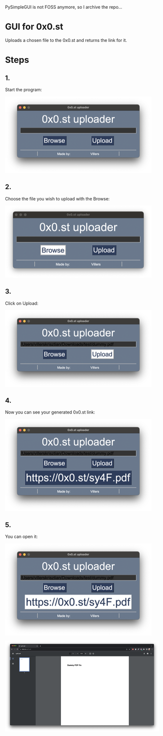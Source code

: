 PySimpleGUI is not FOSS anymore, so I archive the repo...

# GUI for 0x0.st

Uploads a chosen file to the 0x0.st and returns the link for it.

# Steps

## 1.

Start the program:

![Screenshot 1](/md/screen1.png)

## 2.

Choose the file you wish to upload with the Browse:

![Screenshot 2](/md/screen2.png)

## 3.

Click on Upload:

![Screenshot 3](/md/screen3.png)

## 4.

Now you can see your generated 0x0.st link:

![Screenshot 4](/md/screen4.png)

## 5.
You can open it:

![Screenshot 5](/md/screen5.png)

![Chrome 1](/md/chrome1.png)
